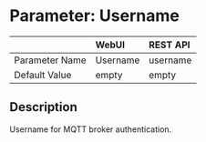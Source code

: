 # Parameter: Username

|                   | WebUI               | REST API
|:---               |:---                 |:----
| Parameter Name    | Username            | username
| Default Value     | empty               | empty


## Description

Username for MQTT broker authentication.

